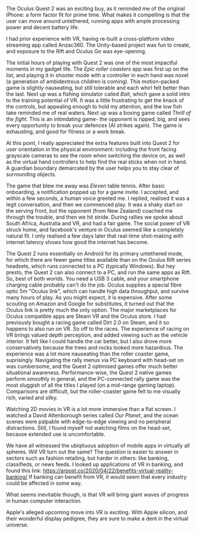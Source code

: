 The Oculus Quest 2 was an exciting buy, as it reminded me of the original iPhone: a form factor fit for prime time. What makes it compelling is that the user can move around untethered, running apps with ample processing power and decent battery life.

I had prior experience with VR, having re-built a cross-platform video streaming app called Anzac360. The Unity-based project was fun to create, and exposure to the Rift and Oculus Go was eye-opening. 

The initial hours of playing with Quest 2 was one of the most impactful moments in my gadget life. The *Epic roller coasters* app was first up on the list, and playing it in shooter mode with a controller in each hand was novel (a generation of ambidextrous children is coming). This motion-packed game is slightly nauseating, but still tolerable and each whirl felt better than the last.  Next up was a fishing simulator called *Bait*, which gave a solid intro to the training potential of VR. It was a little frustrating to get the knack of the controls, but appealing enough to hold my attention, and the low fish take reminded me of real waters. Next up was a boxing game called *Thrill of the fight*. This is an intimdating game- the opponent is ripped, big, and sees every opportunity to break your defences (AI strikes again). The game is exhausting, and good for fitness or a work break.

At this point, I really appreciated the extra features built into Quest 2 for user orientation in the physical environment: including the front facing grayscale cameras to see the room when switching the device on, as well as the virtual hand controllers to help find the real sticks when not in hand. A guardian boundary demarcated by the user helps you to stay clear of surrounding objects.

The game that blew me away was *Eleven* table tennis. After basic onboarding, a notification popped up for a game invite. I accepted, and within a few seconds, a human voice greeted me. I replied, realised it was a legit conversation, and then we commenced play. It was a shaky start on the serving front, but the opponent (from New Zealand) coached me through the trouble, and then we hit stride. During rallies we spoke about South Africa, Australia and VR, and had a fair game. The social power of VR struck home, and facebook's venture in Oculus seemed like a completely natural fit. I only realised a few days later that real-time shot-making with internet latency shows how good the internet has become.

The Quest 2 runs essentially on Android for its primary untethered mode, for which there are fewer game titles available than on the Oculus Rift series headsets, which runs connected to a PC (typically Windows). But hey presto, the Quest 2 can also connect to a PC, and run the same apps as Rift. So, best of both worlds. You need a USB 3 cable, and your smartphone charging cable probably can't do the job. Oculus supplies a special fibre optic 5m "Oculus link", which can handle high data throughput, and survive many hours of play. As you might expect, it is expensive. After some scouting on Amazon and Google for substitutes, it turned out that the Oculus link is pretty much the only option. The major marketplaces for Oculus compatible apps are Steam VR and the Oculus store. I had previously bought a racing game called Dirt 2.0 on Steam, and it so happens to also run on VR. So off to the races. The experience of racing on VR brings valued depth perception, and added viewing such as the vehicle interior. It felt like I could handle the car better, but I also drove more conservatively because the trees and rocks looked more hazardous. The experience was a lot more nauseating than the roller coaster game, suprisingly. Navigating the rally menus via PC keyboard with head-set on was cumbersome, and the Quest 2 optimised games offer much better situational awareness. Performance-wise, the Quest 2 native games perform smoothly in general, and the PC-connected rally game was the most sluggish of all the titles I played (on a mid-range gaming laptop). Comparisons are difficult, but the roller-coaster game felt to me visually rich, varied and silky.

Watching 2D movies in VR is a lot more immersive than a flat screen. I watched a David Attenborough series called *Our Planet*, and the ocean scenes were palpable with edge-to-edge viewing and no peripheral distractions. Still, I found myself not watching films on the head-set, because extended use is uncomfortable.

We have all witnessed the ubiqituous adoption of mobile apps in virtually all spheres. Will VR turn out the same? The question is easier to answer in sectors such as fashion retailing, but harder in others: like banking, classifieds, or news feeds. I looked up applications of VR in banking, and found this link: 
https://arpost.co/2020/04/22/benefits-virtual-reality-banking/
If banking can benefit from VR, it would seem that every industry could be affected in some way.

What seems inevitable though, is that VR will bring giant waves of progress in human computer interaction.

Apple's alleged upcoming move into VR is exciting. With Apple silicon, and their wonderful display pedigree, they are sure to make a dent in the virtual universe. 
